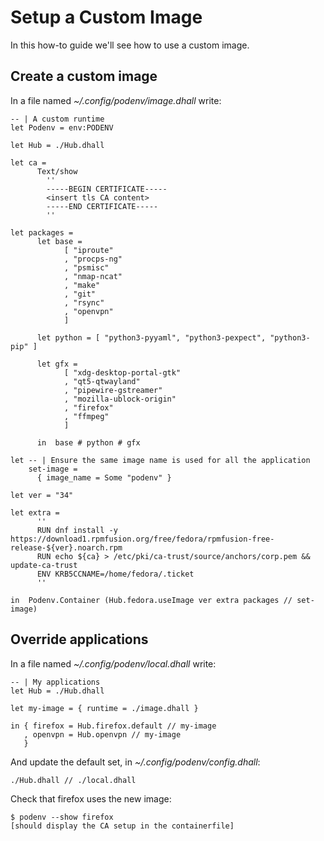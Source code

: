 # Setup a Custom Image

In this how-to guide we'll see how to use a custom image.

## Create a custom image

In a file named *~/.config/podenv/image.dhall* write:

```dhall
-- | A custom runtime
let Podenv = env:PODENV

let Hub = ./Hub.dhall

let ca =
      Text/show
        ''
        -----BEGIN CERTIFICATE-----
        <insert tls CA content>
        -----END CERTIFICATE-----
        ''

let packages =
      let base =
            [ "iproute"
            , "procps-ng"
            , "psmisc"
            , "nmap-ncat"
            , "make"
            , "git"
            , "rsync"
            , "openvpn"
            ]

      let python = [ "python3-pyyaml", "python3-pexpect", "python3-pip" ]

      let gfx =
            [ "xdg-desktop-portal-gtk"
            , "qt5-qtwayland"
            , "pipewire-gstreamer"
            , "mozilla-ublock-origin"
            , "firefox"
            , "ffmpeg"
            ]

      in  base # python # gfx

let -- | Ensure the same image name is used for all the application
    set-image =
      { image_name = Some "podenv" }

let ver = "34"

let extra =
      ''
      RUN dnf install -y https://download1.rpmfusion.org/free/fedora/rpmfusion-free-release-${ver}.noarch.rpm
      RUN echo ${ca} > /etc/pki/ca-trust/source/anchors/corp.pem && update-ca-trust
      ENV KRB5CCNAME=/home/fedora/.ticket
      ''

in  Podenv.Container (Hub.fedora.useImage ver extra packages // set-image)
```

## Override applications

In a file named *~/.config/podenv/local.dhall* write:

```dhall
-- | My applications
let Hub = ./Hub.dhall

let my-image = { runtime = ./image.dhall }

in { firefox = Hub.firefox.default // my-image
   , openvpn = Hub.openvpn // my-image
   }
```

And update the default set, in *~/.config/podenv/config.dhall*:

```dhall
./Hub.dhall // ./local.dhall
```

Check that firefox uses the new image:

```ShellSession
$ podenv --show firefox
[should display the CA setup in the containerfile]
```
